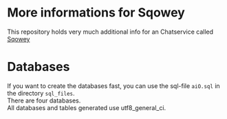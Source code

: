 # More informations for Sqowey
This repository holds very much additional info for an Chatservice called [Sqowey](https://www.github.com/sqowey/sqowey)

# Databases

If you want to create the databases fast, you can use the sql-file `aiO.sql` in the directory `sql_files`.  
There are four databases.  
All databases and tables generated use utf8_general_ci.  
